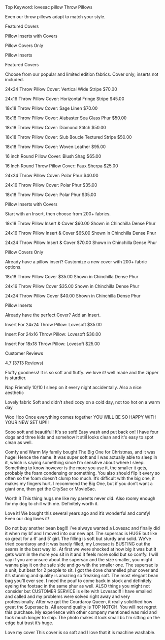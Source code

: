 Top Keyword: lovesac pillow
Throw Pillows

Even our throw pillows adapt to match your style.

Featured Covers

Pillow Inserts with Covers

Pillow Covers Only

Pillow Inserts

Featured Covers

Choose from our popular and limited edition fabrics. Cover only; inserts not included.

24x24 Throw Pillow Cover: Vertical Wide Stripe $70.00

24x16 Throw Pillow Cover: Horizontal Fringe Stripe $45.00

18x18 Throw Pillow Cover: Sage Linen $70.00

18x18 Throw Pillow Cover: Alabaster Sea Glass Phur $50.00

18x18 Throw Pillow Cover: Diamond Stitch $50.00

18x18 Throw Pillow Cover: Slub Boucle Textured Stripe $50.00

18x18 Throw Pillow Cover: Woven Leather $95.00

16 inch Round Pillow Cover: Blush Shag $65.00

16 Inch Round Throw Pillow Cover: Faux Sherpa $25.00

24x24 Throw Pillow Cover: Polar Phur $40.00

24x16 Throw Pillow Cover: Polar Phur $35.00

18x18 Throw Pillow Cover: Polar Phur $35.00

Pillow Inserts with Covers

Start with an Insert, then choose from 200+ fabrics.

18x18 Throw Pillow Insert & Cover $60.00 Shown in Chinchilla Dense Phur

24x16 Throw Pillow Insert & Cover $65.00 Shown in Chinchilla Dense Phur

24x24 Throw Pillow Insert & Cover $70.00 Shown in Chinchilla Dense Phur

Pillow Covers Only

Already have a pillow insert? Customize a new cover with 200+ fabric options.

18x18 Throw Pillow Cover $35.00 Shown in Chinchilla Dense Phur

24x16 Throw Pillow Cover $35.00 Shown in Chinchilla Dense Phur

24x24 Throw Pillow Cover $40.00 Shown in Chinchilla Dense Phur

Pillow Inserts

Already have the perfect Cover? Add an Insert.

Insert For 24x24 Throw Pillow: Lovesoft $35.00

Insert For 24x16 Throw Pillow: Lovesoft $30.00

Insert For 18x18 Throw Pillow: Lovesoft $25.00

Customer Reviews

4.7 (3713 Reviews)

Fluffy goodness! It is so soft and fluffy. we love it! well made and the zipper is sturdier.

Nap Friendly 10/10 I sleep on it every night accidentally. Also a nice aesthetic

Lovely fabric Soft and didn’t shed cozy on a cold day, not too hot on a warm day

Woo Hoo Once everything comes together YOU WILL BE SO HAPPY WITH YOUR NEW SET UP!!!

Sooo soft and beautiful! It's so soft! Easy wash and put back on! I have four dogs and three kids and somehow it still looks clean and it's easy to spot clean as well.

Comfy and Warm My family bought The Big One for Christmas, and it was huge! Hence the name. It was super soft and I was actually able to sleep in it, which is saying something since I’m sensitive about where I sleep. Something to know however is the more you use it, the smaller it gets, probably the foam condensing or something. You also should flip it every so often so the foam doesn’t clump too much. It’s difficult with the big one, it makes my fingers hurt. I recommend the Big One, but if you don’t want a giant one, then get the CitySac or MovieSac.

Worth it This thing hugs me like my parents never did. Also roomy enough for my dog to chill with me. Definitely worth it.

Love it! We bought this several years ago and it’s wonderful and comfy! Even our dog loves it!

Do not buy another bean bag!!! I’ve always wanted a Lovesac and finally did it when my bf and I moved into our new apt. The supersac is HUGE but like so great for a 6’ and 5’ girl. The filling is soft but sturdy and solid. We’ve tried courdaroy and it was barely filled, my Lovesac is BUSTING out the seams in the best way lol. At first we were shocked at how big it was but it gets worn in the more you sit in it and it feels more solid but so comfy. I will say if you are unsure about the supersac and the size smaller, you might wanna play it on the safe side and go with the smaller one. The supersac is a unit, but best for 2 people to sit. I got the dove channelled phur cover and it’s stunning and quality is amazing so freaking soft. The most elegant bean bag you’ll ever see. I need the pouf to come back in stock and definitely eyeing the footsac in the same phur as well. ALSO things you might not consider but CUSTOMER SERVICE is elite with Lovesac!!! I have emailed and called and my problems were solved right away and very professionally. After we got the Courdaroy Queen, it really solidified how great the Supersac is. All around quality is TOP NOTCH. You will not regret this purchase. My experience with other company mentioned was mid and took much longer to ship. The photo makes it look small bc I’m sitting on the edge but trust it’s huge.

Love my cover This cover is so soft and I love that it is machine washable.